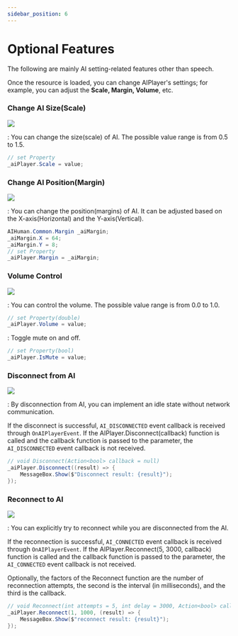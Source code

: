```yaml
---
sidebar_position: 6
---
```


# Optional Features
The following are mainly AI setting-related features other than speech.

Once the resource is loaded, you can change AIPlayer's settings; for example, you can adjust the **Scale, Margin, Volume**, etc.

### Change AI Size(Scale)
<img src="/img/aihuman/windows/scale_1.4.x.png" />

: You can change the size(scale) of AI. The possible value range is from 0.5 to 1.5.

```csharp
// set Property
_aiPlayer.Scale = value;
```

### Change AI Position(Margin)
<img src="/img/aihuman/windows/margin_1.4.x.png" />

: You can change the position(margins) of AI. It can be adjusted based on the X-axis(Horizontal) and the Y-axis(Vertical).

```csharp
AIHuman.Common.Margin _aiMargin;
_aiMargin.X = 64;
_aiMargin.Y = 8;
// set Property
_aiPlayer.Margin = _aiMargin;
```

### Volume Control

<img src="/img/aihuman/windows/volumecontrol_1.4.x.png" />

: You can control the volume. The possible value range is from 0.0 to 1.0.

```csharp
// set Property(double)
_aiPlayer.Volume = value;
```

: Toggle mute on and off.

```csharp
// set Property(bool)
_aiPlayer.IsMute = value;
```

### Disconnect from AI

<img src="/img/aihuman/windows/disconnect_1.5.x.png" />

: By disconnection from AI, you can implement an idle state without network communication.

If the disconnect is successful, `AI_DISCONNECTED` event callback is received through `OnAIPlayerEvent`. If the AIPlayer.Disconnect(callback) function is called and the callback function is passed to the parameter, the `AI_DISCONNECTED` event callback is not received.

```csharp
// void Disconnect(Action<bool> callback = null)
_aiPlayer.Disconnect((result) => {
    MessageBox.Show($"Disconnect result: {result}");
});
```

### Reconnect to AI

<img src="/img/aihuman/windows/reconnect_1.5.x.png" />

: You can explicitly try to reconnect while you are disconnected from the AI.

If the reconnection is successful, `AI_CONNECTED` event callback is received through `OnAIPlayerEvent`. If the AIPlayer.Reconnect(5, 3000, callback) function is called and the callback function is passed to the parameter, the `AI_CONNECTED` event callback is not received.

Optionally, the factors of the Reconnect function are the number of reconnection attempts, the second is the interval (in milliseconds), and the third is the callback.

```csharp
// void Reconnect(int attempts = 5, int delay = 3000, Action<bool> callback = null)
_aiPlayer.Reconnect(1, 1000, (result) => {
    MessageBox.Show($"reconnect result: {result}");
});
```

